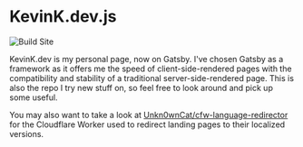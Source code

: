 # KevinK.dev.js

![Build Site](https://github.com/Unkn0wnCat/KevinK.dev.js/workflows/Build%20Site/badge.svg)

KevinK.dev is my personal page, now on Gatsby. I've chosen Gatsby as a framework as it offers me the speed of client-side-rendered pages with the compatibility and stability of a traditional server-side-rendered page. This is also the repo I try new stuff on, so feel free to look around and pick up some useful.

You may also want to take a look at [Unkn0wnCat/cfw-language-redirector](https://github.com/Unkn0wnCat/cfw-language-redirector) for the Cloudflare Worker used to redirect landing pages to their localized versions.
